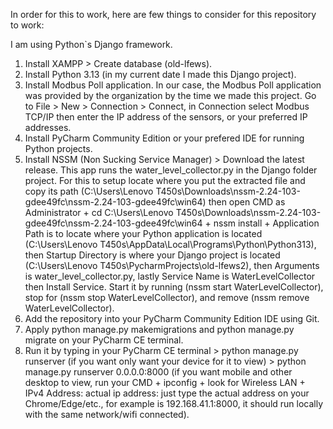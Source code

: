 In order for this to work, here are few things to consider for this repository to work:

I am using Python`s Django framework.

1. Install XAMPP > Create database (old-lfews).
2. Install Python 3.13 (in my current date I made this Django project).
3. Install Modbus Poll application. In our case, the Modbus Poll application was provided by the organization by the time we made this project. Go to File > New > Connection > Connect, in Connection select
Modbus TCP/IP then enter the IP address of the sensors, or your preferred IP addresses.
4. Install PyCharm Community Edition or your prefered IDE for running Python projects.
5. Install NSSM (Non Sucking Service Manager) > Download the latest release. This app runs the water_level_collector.py in the Django folder project. For this to setup locate where you put the extracted
file and copy its path (C:\Users\Lenovo T450s\Downloads\nssm-2.24-103-gdee49fc\nssm-2.24-103-gdee49fc\win64) then open CMD as Administrator + cd C:\Users\Lenovo T450s\Downloads\nssm-2.24-103-gdee49fc\nssm-2.24-103-gdee49fc\win64 + 
nssm install + Application Path is to locate where your Python application is located (C:\Users\Lenovo T450s\AppData\Local\Programs\Python\Python313), then Startup Directory is where your Django project is located (C:\Users\Lenovo T450s\PycharmProjects\old-lfews2), then
Arguments is water_level_collector.py, lastly Service Name is WaterLevelCollector then Install Service. Start it by running (nssm start WaterLevelCollector), stop for (nssm stop WaterLevelCollector), and remove (nssm remove WaterLevelCollector).
6. Add the repository into your PyCharm Community Edition IDE using Git.
7. Apply python manage.py makemigrations and python manage.py migrate on your PyCharm CE terminal.
8. Run it by typing in your PyCharm CE terminal > python manage.py runserver (if you want only want your device for it to view) > python manage.py runserver 0.0.0.0:8000 (if you want mobile
and other desktop to view, run your CMD + ipconfig + look for Wireless LAN + IPv4 Address: actual ip address: just type the actual address on your Chrome/Edge/etc., for example is
192.168.41.1:8000, it should run locally with the same network/wifi connected).
